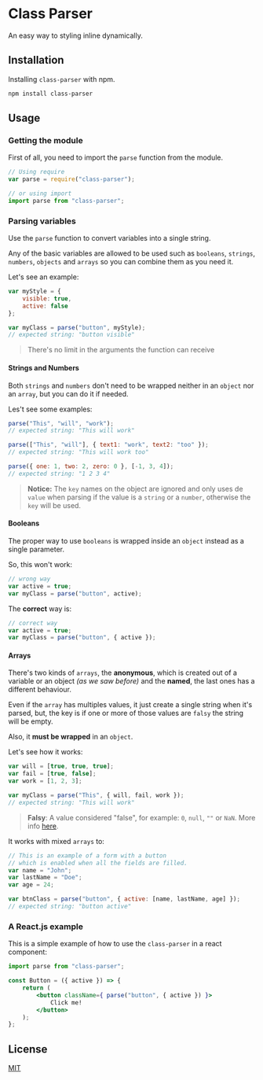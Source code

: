 # Class Parser
An easy way to styling inline dynamically.

## Installation
Installing `class-parser` with npm.
```bash
npm install class-parser
```

## Usage
### Getting the module
First of all, you need to import the `parse` function from the module.
```js
// Using require
var parse = require("class-parser");

// or using import
import parse from "class-parser";
```
### Parsing variables
Use the `parse` function to convert variables into a single string.

Any of the basic variables are allowed to be used such as `booleans`, `strings`, `numbers`, `objects` and `arrays` so you can combine them as you need it.

Let's see an example:
```js
var myStyle = {
    visible: true,
    active: false
};

var myClass = parse("button", myStyle);
// expected string: "button visible"
```
> There's no limit in the arguments the function can receive

#### Strings and Numbers
Both `strings` and `numbers` don't need to be wrapped neither in an `object` nor an `array`, but you can do it if needed.

Les't see some examples:
```js
parse("This", "will", "work");
// expected string: "This will work"

parse(["This", "will"], { text1: "work", text2: "too" });
// expected string: "This will work too"

parse({ one: 1, two: 2, zero: 0 }, [-1, 3, 4]);
// expected string: "1 2 3 4"
```
> **Notice:** The `key` names on the object are ignored and only uses de `value` when parsing if the value is a `string` or a `number`, otherwise the `key` will be used.

#### Booleans
The proper way to use `booleans` is wrapped inside an `object` instead as a single parameter.

So, this won't work:
```js
// wrong way
var active = true;
var myClass = parse("button", active);
```

The **correct** way is:
```js
// correct way
var active = true;
var myClass = parse("button", { active });
```

#### Arrays
There's two kinds of `arrays`, the **anonymous**, which is created out of a variable or an object _(as we saw before)_ 
and the **named**, the last ones has a different behaviour.

Even if the `array` has multiples values, it just create a single string when it's parsed, but, the key is if one or more 
of those values are `falsy` the string will be empty.

Also, it **must be wrapped** in an `object`.

Let's see how it works:
```js
var will = [true, true, true];
var fail = [true, false];
var work = [1, 2, 3];

var myClass = parse("This", { will, fail, work });
// expected string: "This will work"
```
> **Falsy**: A value considered "false", for example: `0`, `null`, `""` or `NaN`.
> More info [here](https://developer.mozilla.org/en-US/docs/Glossary/Falsy "here").

It works with mixed `arrays` to:
```js
// This is an example of a form with a button
// which is enabled when all the fields are filled.
var name = "John";
var lastName = "Doe";
var age = 24;

var btnClass = parse("button", { active: [name, lastName, age] });
// expected string: "button active"
```

### A React.js example
This is a simple example of how to use the `class-parser` in a react component:
```jsx
import parse from "class-parser";

const Button = ({ active }) => {
    return (
        <button className={ parse("button", { active }) }>
            Click me!
        </button>
    );
};
```

## License
[MIT](https://choosealicense.com/licenses/mit/)
